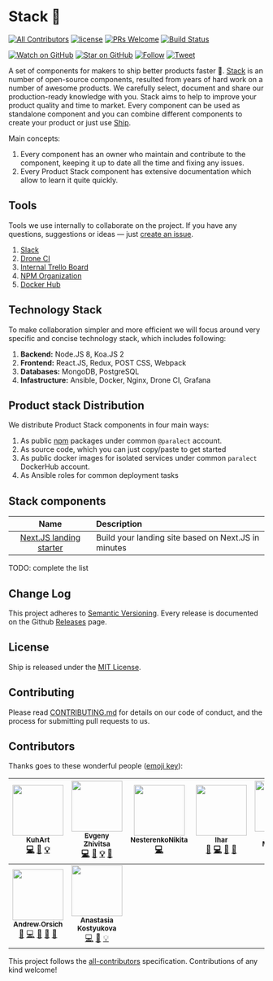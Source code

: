 # Stack 🎉 

[![All Contributors](https://img.shields.io/badge/all_contributors-9-orange.svg?style=flat-square)](#contributors)
[![license](https://img.shields.io/github/license/mashape/apistatus.svg?style=flat-square)](LICENSE)
[![PRs Welcome](https://img.shields.io/badge/PRs-welcome-brightgreen.svg?style=flat-square)](http://makeapullrequest.com)
[![Build Status](http://product-stack-ci.paralect.com/api/badges/paralect/stack/status.svg)](http://product-stack-ci.paralect.com/paralect/stack)

[![Watch on GitHub](https://img.shields.io/github/watchers/paralect/stack.svg?style=social&label=Watch)](https://github.com/paralect/ship/watchers)
[![Star on GitHub](https://img.shields.io/github/stars/paralect/stack.svg?style=social&label=Stars)](https://github.com/paralect/ship/stargazers)
[![Follow](https://img.shields.io/twitter/follow/paralect.svg?style=social&label=Follow)](https://twitter.com/paralect)
[![Tweet](https://img.shields.io/twitter/url/https/github.com/paralect/stack.svg?style=social)](https://twitter.com/intent/tweet?I%27m%20using%20Stack%20components%20to%20build%20my%20next%20product%20🚀.%20Check%20it%20out:%20https://github.com/paralect/stack)

A set of components for makers to ship better products faster 🚀.
[Stack](https://github.com/paralect/stack) is an number of open-source components, resulted from years of hard work on a number of awesome products. We carefully select, document and share our production-ready knowledge with you. Stack aims to help to improve your product quality and time to market. Every component can be used as standalone component and you can combine different components to create your product or just use [Ship](https://github.com/paralect/ship).

Main concepts:
1. Every component has an owner who maintain and contribute to the component, keeping it up to date all the time and fixing any issues.
2. Every Product Stack component has extensive documentation which allow to learn it quite quickly.  

## Tools

Tools we use internally to collaborate on the project. If you have any questions, suggestions or ideas — just [create an issue](https://github.com/paralect/stack/issues/new).

1. [Slack](https://paralect-stack.slack.com/messages)
2. [Drone CI](http://product-stack-ci.paralect.com)
3. [Internal Trello Board](https://trello.com/b/ZmxYFqWa/product-stack-development)
4. [NPM Organization](https://www.npmjs.com/org/paralect)
5. [Docker Hub](https://hub.docker.com/u/paralect/dashboard/)

## Technology Stack

To make collaboration simpler and more efficient we will focus around very specific and concise technology stack, which includes following:

1. **Backend:** Node.JS 8, Koa.JS 2
2. **Frontend:** React.JS, Redux, POST CSS, Webpack
3. **Databases:** MongoDB, PostgreSQL
4. **Infastructure:** Ansible, Docker, Nginx, Drone CI, Grafana

## Product stack Distribution

We distribute Product Stack components in four main ways:

1. As public [npm](https://www.npmjs.com/) packages under common `@paralect` account.
2. As source code, which you can just copy/paste to get started
3. As public docker images for isolated services under common `paralect` DockerHub account.
4. As Ansible roles for common deployment tasks

## Stack components

|Name|Description|
|:--:|:----------|
|[Next.JS landing starter](https://github.com/paralect/nextjs-landing-starter)|Build your landing site based on Next.JS in minutes|

TODO: complete the list


## Change Log

This project adheres to [Semantic Versioning](http://semver.org/).
Every release is documented on the Github [Releases](https://github.com/paralect/ship/releases) page.

## License

Ship is released under the [MIT License](LICENSE).

## Contributing

Please read [CONTRIBUTING.md](CONTRIBUTING.md) for details on our code of conduct, and the process for submitting pull requests to us.

## Contributors

Thanks goes to these wonderful people ([emoji key](https://github.com/kentcdodds/all-contributors#emoji-key)):

<!-- ALL-CONTRIBUTORS-LIST:START - Do not remove or modify this section -->
<!-- prettier-ignore -->
| [<img src="https://avatars3.githubusercontent.com/u/14125982?v=4" width="100px;"/><br /><sub><b>KuhArt</b></sub>](https://github.com/KuhArt)<br />[💻](https://github.com/paralect/stack/commits?author=KuhArt "Code") [📖](https://github.com/paralect/stack/commits?author=KuhArt "Documentation") [💡](#example-KuhArt "Examples") | [<img src="https://avatars2.githubusercontent.com/u/6461311?v=4" width="100px;"/><br /><sub><b>Evgeny Zhivitsa</b></sub>](https://github.com/ezhivitsa)<br />[💻](https://github.com/paralect/stack/commits?author=ezhivitsa "Code") [📖](https://github.com/paralect/stack/commits?author=ezhivitsa "Documentation") [💡](#example-ezhivitsa "Examples") [🤔](#ideas-ezhivitsa "Ideas, Planning, & Feedback") | [<img src="https://avatars1.githubusercontent.com/u/12069883?v=4" width="100px;"/><br /><sub><b>NesterenkoNikita</b></sub>](https://github.com/NesterenkoNikita)<br />[💻](https://github.com/paralect/stack/commits?author=NesterenkoNikita "Code") | [<img src="https://avatars3.githubusercontent.com/u/2302873?v=4" width="100px;"/><br /><sub><b>Ihar</b></sub>](https://github.com/IharKrasnik)<br />[🐛](https://github.com/paralect/stack/issues?q=author%3AIharKrasnik "Bug reports") [💻](https://github.com/paralect/stack/commits?author=IharKrasnik "Code") [📖](https://github.com/paralect/stack/commits?author=IharKrasnik "Documentation") [🤔](#ideas-IharKrasnik "Ideas, Planning, & Feedback") | [<img src="https://avatars2.githubusercontent.com/u/2989199?v=4" width="100px;"/><br /><sub><b>Uladzimir Mitskevich</b></sub>](https://github.com/umitskevich)<br />[💻](https://github.com/paralect/stack/commits?author=umitskevich "Code") | [<img src="https://avatars3.githubusercontent.com/u/22181943?v=4" width="100px;"/><br /><sub><b>Евгений</b></sub>](https://github.com/EugenLeshchov)<br />[💻](https://github.com/paralect/stack/commits?author=EugenLeshchov "Code") | [<img src="https://avatars1.githubusercontent.com/u/9166217?v=4" width="100px;"/><br /><sub><b>Anton Tsapliuk</b></sub>](https://github.com/tsapa44)<br />[💻](https://github.com/paralect/stack/commits?author=tsapa44 "Code") |
| :---: | :---: | :---: | :---: | :---: | :---: | :---: |
| [<img src="https://avatars3.githubusercontent.com/u/681396?v=4" width="100px;"/><br /><sub><b>Andrew Orsich</b></sub>](http://paralect.com)<br />[💬](#question-anorsich "Answering Questions") [💻](https://github.com/paralect/stack/commits?author=anorsich "Code") [📖](https://github.com/paralect/stack/commits?author=anorsich "Documentation") [🤔](#ideas-anorsich "Ideas, Planning, & Feedback") [👀](#review-anorsich "Reviewed Pull Requests") | [<img src="https://avatars1.githubusercontent.com/u/11842784?v=4" width="100px;"/><br /><sub><b>Anastasia Kostyukova</b></sub>](https://github.com/nastya-kostyukova)<br />[💻](https://github.com/paralect/stack/commits?author=nastya-kostyukova "Code") [📖](https://github.com/paralect/stack/commits?author=nastya-kostyukova "Documentation") [💡](#example-nastya-kostyukova "Examples") |
<!-- ALL-CONTRIBUTORS-LIST:END -->

This project follows the [all-contributors](https://github.com/kentcdodds/all-contributors) specification. Contributions of any kind welcome!